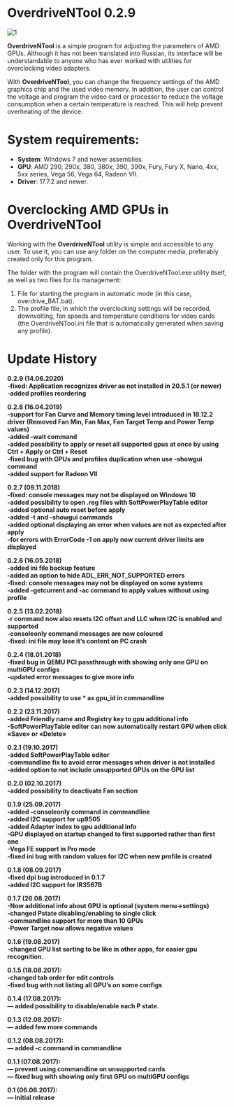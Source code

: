 # OverdriveNTool 0.2.9

![1](https://overdriventool.eu/wp-content/uploads/2020/12/isz5q33-esy.png)

**OverdriveNTool** is a simple program for adjusting the parameters of AMD GPUs. Although it has not been translated into Russian, its interface will be understandable to anyone who has ever worked with utilities for overclocking video adapters.

With **OverdriveNTool**, you can change the frequency settings of the AMD graphics chip and the used video memory. In addition, the user can control the voltage and program the video card or processor to reduce the voltage consumption when a certain temperature is reached. This will help prevent overheating of the device.

# System requirements:
- **System**: Windows 7 and newer assemblies.
- **GPU**: AMD 290, 290x, 380, 380x, 390, 390x, Fury, Fury X, Nano, 4xx, 5xx series, Vega 56, Vega 64, Radeon VII.
- **Driver**: 17.7.2 and newer.

# Overclocking AMD GPUs in OverdriveNTool
Working with the **OverdriveNTool** utility is simple and accessible to any user. To use it, you can use any folder on the computer media, preferably created only for this program.

The folder with the program will contain the OverdriveNTool.exe utility itself, as well as two files for its management:

1. File for starting the program in automatic mode (in this case, overdrive_BAT.bat).
2. The profile file, in which the overclocking settings will be recorded,
downvolting, fan speeds and temperature conditions for video cards
(the OverdriveNTool.ini file that is automatically generated when
saving any profile).
# Update History

**0.2.9 (14.06.2020)<br>
-fixed: Application recognizes driver as not installed in 20.5.1 (or newer)<br>
-added profiles reordering**

**0.2.8 (16.04.2019)<br>
-support for Fan Curve and Memory timing level introduced in 18.12.2 driver (Removed Fan Min, Fan Max, Fan Target Temp and Power Temp values)<br>
-added -wait command<br>
-added possibility to apply or reset all supported gpus at once by using Ctrl + Apply or Ctrl + Reset<br>
-fixed bug with GPUs and profiles duplication when use -showgui command<br>
-added support for Radeon VII**

**0.2.7 (09.11.2018)<br>
-fixed: console messages may not be displayed on Windows 10<br>
-added possibility to open .reg files with SoftPowerPlayTable editor<br>
-added optional auto reset before apply<br>
-added -t and -showgui commands<br>
-added optional displaying an error when values are not as expected after apply<br>
-for errors with ErrorCode -1 on apply now current driver limits are displayed**

**0.2.6 (16.05.2018)<br>
-added ini file backup feature<br>
-added an option to hide ADL_ERR_NOT_SUPPORTED errors<br>
-fixed: console messages may not be displayed on some systems<br>
-added -getcurrent and -ac command to apply values without using profile**

**0.2.5 (13.02.2018)<br>
-r command now also resets I2C offset and LLC when I2C is enabled and supported<br>
-consoleonly command messages are now coloured<br>
-fixed: ini file may lose it’s content on PC crash**

**0.2.4 (18.01.2018)<br>
-fixed bug in QEMU PCI passthrough with showing only one GPU on multiGPU configs<br>
-updated error messages to give more info**

**0.2.3 (14.12.2017)<br>
-added possibility to use * as gpu_id in commandline**

**0.2.2 (23.11.2017)<br>
-added Friendly name and Registry key to gpu additional info<br>
-SoftPowerPlayTable editor can now automatically restart GPU when click «Save» or «Delete»**

**0.2.1 (19.10.2017)<br>
-added SoftPowerPlayTable editor<br>
-commandline fix to avoid error messages when driver is not installed<br>
-added option to not include unsupported GPUs on the GPU list**

**0.2.0 (02.10.2017)<br>
-added possibility to deactivate Fan section**

**0.1.9 (25.09.2017)<br>
-added -consoleonly command in commandline<br>
-added I2C support for up9505<br>
-added Adapter index to gpu additional info<br>
-GPU displayed on startup changed to first supported rather than first one<br>
-Vega FE support in Pro mode<br>
-fixed ini bug with random values for I2C when new profile is created**

**0.1.8 (08.09.2017)<br>
-fixed dpi bug introduced in 0.1.7<br>
-added I2C support for IR3567B**

**0.1.7 (26.08.2017)<br>
-Now additional info about GPU is optional (system menu->settings)<br>
-changed Pstate disabling/enabling to single click<br>
-commandline support for more than 10 GPUs<br>
-Power Target now allows negative values**

**0.1.6 (19.08.2017)<br>
-changed GPU list sorting to be like in other apps, for easier gpu recognition.**

**0.1.5 (18.08.2017):<br>
-changed tab order for edit controls<br>
-fixed bug with not listing all GPU’s on some configs**

**0.1.4 (17.08.2017):<br>
— added possibility to disable/enable each P state.**

**0.1.3 (12.08.2017):<br>
— added few more commands**

**0.1.2 (08.08.2017):<br>
— added -c command in commandline**

**0.1.1 (07.08.2017):<br>
— prevent using commandline on unsupported cards<br>
— fixed bug with showing only first GPU on multiGPU configs**

**0.1 (06.08.2017):<br>
— initial release**
